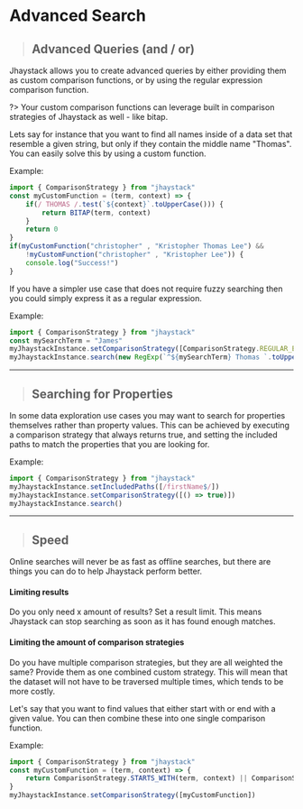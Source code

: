# Advanced Search

> ## Advanced Queries (and / or)

Jhaystack allows you to create advanced queries by either providing them as custom comparison functions, or by using the regular expression comparison function.

?> Your custom comparison functions can leverage built in comparison strategies of Jhaystack as well - like bitap.

Lets say for instance that you want to find all names inside of a data set that resemble a given string, but only if they contain the middle name "Thomas". You can easily solve this by using a custom function.

Example:
```javascript
import { ComparisonStrategy } from "jhaystack"
const myCustomFunction = (term, context) => {
    if(/ THOMAS /.test(`${context}`.toUpperCase())) {
        return BITAP(term, context)
    }
    return 0
}
if(myCustomFunction("christopher" , "Kristopher Thomas Lee") &&
    !myCustomFunction("christopher" , "Kristopher Lee")) {
    console.log("Success!")
}
```

If you have a simpler use case that does not require fuzzy searching then you could simply express it as a regular expression.

Example:
```javascript
import { ComparisonStrategy } from "jhaystack"
const mySearchTerm = "James"
myJhaystackInstance.setComparisonStrategy([ComparisonStrategy.REGULAR_EXPRESSION_CASE_INSENSITIVE])
myJhaystackInstance.search(new RegExp(`^${mySearchTerm} Thomas `.toUpperCase()))
```

---

> ## Searching for Properties

In some data exploration use cases you may want to search for properties themselves rather than property values. This can be achieved by executing a comparison strategy that always returns true, and setting the included paths to match the properties that you are looking for.

Example:
```javascript
import { ComparisonStrategy } from "jhaystack"
myJhaystackInstance.setIncludedPaths([/firstName$/])
myJhaystackInstance.setComparisonStrategy([() => true)])
myJhaystackInstance.search()
```

---

> ## Speed

Online searches will never be as fast as offline searches, but there are things you can do to help Jhaystack perform better.

#### Limiting results
Do you only need x amount of results? Set a result limit. This means Jhaystack can stop searching as soon as it has found enough matches.

#### Limiting the amount of comparison strategies
Do you have multiple comparison strategies, but they are all weighted the same? Provide them as one combined custom strategy. This will mean that the dataset will not have to be traversed multiple times, which tends to be more costly.

Let's say that you want to find values that either start with or end with a given value. You can then combine these into one single comparison function.

Example:
```javascript
import { ComparisonStrategy } from "jhaystack"
const myCustomFunction = (term, context) => {
    return ComparisonStrategy.STARTS_WITH(term, context) || ComparisonStrategy.ENDS_WITH(term, context)
}
myJhaystackInstance.setComparisonStrategy([myCustomFunction])
```
